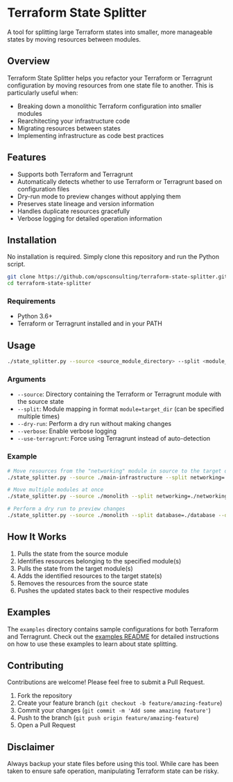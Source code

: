 # Terraform State Splitter

A tool for splitting large Terraform states into smaller, more manageable states by moving resources between modules.

## Overview

Terraform State Splitter helps you refactor your Terraform or Terragrunt configuration by moving resources from one state file to another. This is particularly useful when:

- Breaking down a monolithic Terraform configuration into smaller modules
- Rearchitecting your infrastructure code
- Migrating resources between states
- Implementing infrastructure as code best practices

## Features

- Supports both Terraform and Terragrunt
- Automatically detects whether to use Terraform or Terragrunt based on configuration files
- Dry-run mode to preview changes without applying them
- Preserves state lineage and version information
- Handles duplicate resources gracefully
- Verbose logging for detailed operation information

## Installation

No installation is required. Simply clone this repository and run the Python script.

```bash
git clone https://github.com/opsconsulting/terraform-state-splitter.git
cd terraform-state-splitter
```

### Requirements

- Python 3.6+
- Terraform or Terragrunt installed and in your PATH

## Usage

```bash
./state_splitter.py --source <source_module_directory> --split <module_name>=<target_directory> [--split <module_name>=<target_directory> ...] [options]
```

### Arguments

- `--source`: Directory containing the Terraform or Terragrunt module with the source state
- `--split`: Module mapping in format `module=target_dir` (can be specified multiple times)
- `--dry-run`: Perform a dry run without making changes
- `--verbose`: Enable verbose logging
- `--use-terragrunt`: Force using Terragrunt instead of auto-detection

### Example

```bash
# Move resources from the "networking" module in source to the target directory
./state_splitter.py --source ./main-infrastructure --split networking=./networking-module

# Move multiple modules at once
./state_splitter.py --source ./monolith --split networking=./networking --split database=./database --split compute=./compute

# Perform a dry run to preview changes
./state_splitter.py --source ./monolith --split database=./database --dry-run
```

## How It Works

1. Pulls the state from the source module
2. Identifies resources belonging to the specified module(s)
3. Pulls the state from the target module(s)
4. Adds the identified resources to the target state(s)
5. Removes the resources from the source state
6. Pushes the updated states back to their respective modules

## Examples

The `examples` directory contains sample configurations for both Terraform and Terragrunt. Check out the [examples README](examples/README.md) for detailed instructions on how to use these examples to learn about state splitting.

## Contributing

Contributions are welcome! Please feel free to submit a Pull Request.

1. Fork the repository
2. Create your feature branch (`git checkout -b feature/amazing-feature`)
3. Commit your changes (`git commit -m 'Add some amazing feature'`)
4. Push to the branch (`git push origin feature/amazing-feature`)
5. Open a Pull Request

## Disclaimer

Always backup your state files before using this tool. While care has been taken to ensure safe operation, manipulating Terraform state can be risky.


